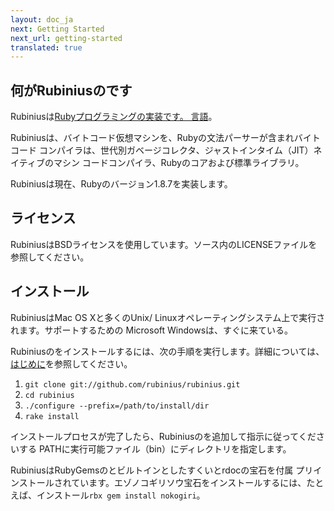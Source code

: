 ```yaml
---
layout: doc_ja
next: Getting Started
next_url: getting-started
translated: true
---
```


## 何がRubiniusのです

Rubiniusは[Rubyプログラミングの実装です。 言語](http://ruby-lang.org)。

Rubiniusは、バイトコード仮想マシンを、Rubyの文法パーサーが含まれバイトコード
コンパイラは、世代別ガベージコレクタ、ジャストインタイム（JIT）ネイティブのマシン
コードコンパイラ、Rubyのコアおよび標準ライブラリ。

Rubiniusは現在、Rubyのバージョン1.8.7を実装します。


## ライセンス

RubiniusはBSDライセンスを使用しています。ソース内のLICENSEファイルを参照してください。


## インストール

RubiniusはMac OS Xと多くのUnix/
Linuxオペレーティングシステム上で実行されます。サポートするための Microsoft
Windowsは、すぐに来ている。

Rubiniusのをインストールするには、次の手順を実行します。詳細については、
[はじめに](/doc/ja/getting-started/)を参照してください。

1. `git clone git://github.com/rubinius/rubinius.git`
1. `cd rubinius`
1. `./configure --prefix=/path/to/install/dir`
1. `rake install`

インストールプロセスが完了したら、Rubiniusのを追加して指示に従ってくださいする
PATHに実行可能ファイル（bin）にディレクトリを指定します。

RubiniusはRubyGemsのとビルトインとしたすくいとrdocの宝石を付属
プリインストールされています。エゾノコギリソウ宝石をインストールするには、たとえば、インストール`rbx gem install nokogiri`。
